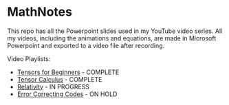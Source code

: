# MathNotes

This repo has all the Powerpoint slides used in my YouTube video series.
All my videos, including the animations and equations, are made in Microsoft Powerpoint and exported to a video file after recording.

Video Playlists:
- [Tensors for Beginners](https://www.youtube.com/playlist?list=PLJHszsWbB6hrkmmq57lX8BV-o-YIOFsiG) - COMPLETE
- [Tensor Calculus](https://www.youtube.com/playlist?list=PLJHszsWbB6hpk5h8lSfBkVrpjsqvUGTCx) - COMPLETE
- [Relativity](https://www.youtube.com/playlist?list=PLJHszsWbB6hqlw73QjgZcFh4DrkQLSCQa) - IN PROGRESS
- [Error Correcting Codes](https://www.youtube.com/playlist?list=PLJHszsWbB6hqkOyFCQOAlQtfzC1G9sf2_) - ON HOLD

